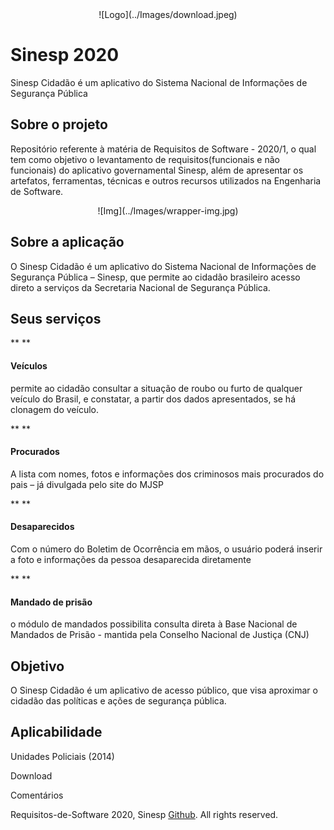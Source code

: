 <center>
![Logo](../Images/download.jpeg)
</center>

# Sinesp 2020

Sinesp Cidadão é um aplicativo do Sistema Nacional de Informações de
Segurança Pública

## Sobre o projeto

Repositório referente à matéria de Requisitos de Software - 2020/1, o
qual tem como objetivo o levantamento de requisitos(funcionais e não
funcionais) do aplicativo governamental Sinesp, além de apresentar os
artefatos, ferramentas, técnicas e outros recursos utilizados na
Engenharia de Software.

<center>
![Img](../Images/wrapper-img.jpg)
</center>

## Sobre a aplicação 

O Sinesp Cidadão é um aplicativo do Sistema Nacional de Informações de
Segurança Pública – Sinesp, que permite ao cidadão brasileiro acesso
direto a serviços da Secretaria Nacional de Segurança Pública.

## Seus serviços 

** **

#### Veículos 

permite ao cidadão consultar a situação de roubo ou furto de qualquer
veículo do Brasil, e constatar, a partir dos dados apresentados, se há
clonagem do veículo.

** **

#### Procurados

A lista com nomes, fotos e informações dos criminosos mais procurados do
pais – já divulgada pelo site do MJSP

** **

#### Desaparecidos

Com o número do Boletim de Ocorrência em mãos, o usuário poderá inserir
a foto e informações da pessoa desaparecida diretamente

** **

#### Mandado de prisão

o módulo de mandados possibilita consulta direta à Base Nacional de
Mandados de Prisão - mantida pela Conselho Nacional de Justiça (CNJ)

## Objetivo

O Sinesp Cidadão é um aplicativo de acesso público, que visa aproximar o
cidadão das políticas e ações de segurança pública.

## Aplicabilidade

Unidades Policiais (2014)




Download




Comentários

Requisitos-de-Software 2020, Sinesp
[Github](https://github.com/Requisitos-de-Software/2020.1-Sinesp). All
rights reserved.


